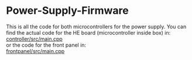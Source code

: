 # Power-Supply-Firmware

This is all the code for both microcontrollers for the power supply. You can find the actual code for the HE board (microcontroller inside box) in: <br/>
[controller/src/main.cpp](controller/src/main.cpp) 
<br/>
or the code for the front panel in: <br/>
[frontpanel/src/main.cpp](frontpanel/src/main.cpp)
